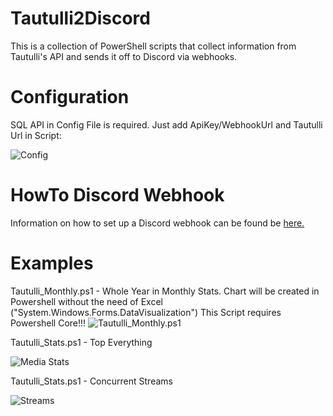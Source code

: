 # Tautulli2Discord
This is a collection of PowerShell scripts that collect information from Tautulli's API and sends it off to Discord via webhooks.

# Configuration
SQL API in Config File is required.
Just add ApiKey/WebhookUrl and Tautulli Url in Script:

![Config](https://i.imgur.com/HYkyJHs.png)

# HowTo Discord Webhook 
Information on how to set up a Discord webhook can be found be [here.](https://support.discord.com/hc/en-us/articles/228383668-Intro-to-Webhooks)

# Examples
Tautulli_Monthly.ps1 - Whole Year in Monthly Stats.
Chart will be created in Powershell without the need of Excel ("System.Windows.Forms.DataVisualization")
This Script requires Powershell Core!!!
![Tautulli_Monthly.ps1](https://i.imgur.com/Lhddb8O.png)

Tautulli_Stats.ps1 - Top Everything

![Media Stats](https://i.imgur.com/bWzEEUJ.png)


Tautulli_Stats.ps1 - Concurrent Streams

![Streams](https://i.imgur.com/IKQxQwo.png)


